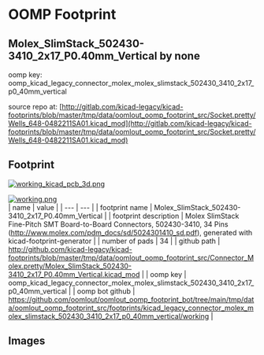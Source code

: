 # OOMP Footprint  
## Molex_SlimStack_502430-3410_2x17_P0.40mm_Vertical  by none  
  
oomp key: oomp_kicad_legacy_connector_molex_molex_slimstack_502430_3410_2x17_p0_40mm_vertical  
  
source repo at: [http://gitlab.com/kicad-legacy/kicad-footprints/blob/master/tmp/data/oomlout_oomp_footprint_src/Socket.pretty/Wells_648-0482211SA01.kicad_mod](http://gitlab.com/kicad-legacy/kicad-footprints/blob/master/tmp/data/oomlout_oomp_footprint_src/Socket.pretty/Wells_648-0482211SA01.kicad_mod)  
## Footprint  
  
[![working_kicad_pcb_3d.png](working_kicad_pcb_3d_600.png)](working_kicad_pcb_3d.png)  
  
[![working.png](working_600.png)](working.png)  
| name | value | 
| --- | --- | 
| footprint name | Molex_SlimStack_502430-3410_2x17_P0.40mm_Vertical | 
| footprint description | Molex SlimStack Fine-Pitch SMT Board-to-Board Connectors, 502430-3410, 34 Pins (http://www.molex.com/pdm_docs/sd/5024301410_sd.pdf), generated with kicad-footprint-generator | 
| number of pads | 34 | 
| github path | http://github.com/kicad-legacy/kicad-footprints/blob/master/tmp/data/oomlout_oomp_footprint_src/Connector_Molex.pretty/Molex_SlimStack_502430-3410_2x17_P0.40mm_Vertical.kicad_mod | 
| oomp key | oomp_kicad_legacy_connector_molex_molex_slimstack_502430_3410_2x17_p0_40mm_vertical | 
| oomp bot github | https://github.com/oomlout/oomlout_oomp_footprint_bot/tree/main/tmp/data/oomlout_oomp_footprint_src/footprints/kicad_legacy_connector_molex_molex_slimstack_502430_3410_2x17_p0_40mm_vertical/working | 
## Images  
